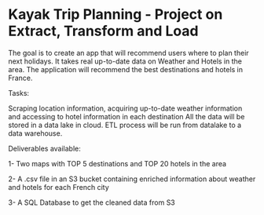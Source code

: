 # Kayak Trip Planning - Project on Extract, Transform and Load

The goal is to create an app that will recommend users where to plan their next holidays. It takes real up-to-date data on Weather and Hotels in the area. The application will recommend the best destinations and hotels in France.

Tasks:

Scraping location information, acquiring up-to-date weather information and accessing to hotel information in each destination
All the data will be stored in a data lake in cloud. ETL process will be run from datalake to a data warehouse.

Deliverables available:

1- Two maps with TOP 5 destinations and TOP 20 hotels in the area

2- A .csv file in an S3 bucket containing enriched information about weather and hotels for each French city

3- A SQL Database to get the cleaned data from S3


